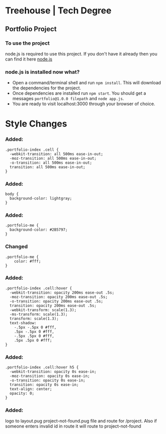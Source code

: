 # Treehouse | Tech Degree
## Portfolio Project

### To use the project
node.js is required to use this project. If you don't have it already then you can find it here [node.js](https://nodejs.org/en/)

### node.js is installed now what?
- Open a command/terminal shell and run `npm install`. This will download the dependencies for the project.
- Once dependencies are installed run `npm start`. You should get a messages `portfolio@1.0.0 filepath` and `node app.js`.
- You are ready to visit localhost:3000 through your browser of choice.

# Style Changes

### Added:
```
.portfolio-index .cell {
  -webkit-transition: all 500ms ease-in-out;
  -moz-transition: all 500ms ease-in-out;
  -o-transition: all 500ms ease-in-out;
  transition: all 500ms ease-in-out;
}
```
### Added:
```
body {
  background-color: lightgray;
}
```

### Added:
```
.portfolio-me {
  background-color: #2B5797;
}
```

### Changed
```
.portfolio-me {
    color: #fff;
}
```

### Added:
```
.portfolio-index .cell:hover {
  -webkit-transition: opacity 200ms ease-out .5s;
  -moz-transition: opacity 200ms ease-out .5s;
  -o-transition: opacity 200ms ease-out .5s;
  transition: opacity 200ms ease-out .5s;
  -webkit-transform: scale(1.3);
  -ms-transform: scale(1.3);
  transform: scale(1.3);
  text-shadow:
    -.5px -.5px 0 #fff,
    .5px -.5px 0 #fff,
    -.5px .5px 0 #fff,
    .5px .5px 0 #fff;
}
```
### Added:
```
.portfolio-index .cell:hover h5 {
  -webkit-transition: opacity 0s ease-in;
  -moz-transition: opacity 0s ease-in;
  -o-transition: opacity 0s ease-in;
  transition: opacity 0s ease-in;
  text-align: center;
  opacity: 0;
}
```
### Added:

logo to layout.pug
project-not-found.pug file and route for /project. Also if someone enters invalid id in route it will route to project-not-found